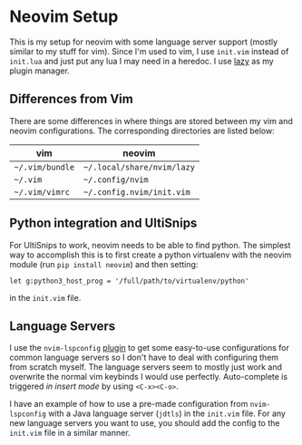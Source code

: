 # Neovim Setup

This is my setup for neovim with some language server support (mostly similar to my stuff for vim).
Since I'm used to vim, I use `init.vim` instead of `init.lua` and just put any lua I may need in a heredoc.
I use [lazy](https://github.com/folke/lazy.nvim) as my plugin manager.

## Differences from Vim

There are some differences in where things are stored between my vim and neovim configurations.
The corresponding directories are listed below:

vim | neovim
--- | ---
`~/.vim/bundle` | `~/.local/share/nvim/lazy`
`~/.vim` | `~/.config/nvim`
`~/.vim/vimrc` | `~/.config.nvim/init.vim`

## Python integration and UltiSnips

For UltiSnips to work, neovim needs to be able to find python.
The simplest way to accomplish this is to first create a python virtualenv
with the neovim module (run `pip install neovim`) and then setting:

```
let g:python3_host_prog = '/full/path/to/virtualenv/python'
```

in the `init.vim` file.

## Language Servers

I use the `nvim-lspconfig` [plugin](https://github.com/neovim/nvim-lspconfig) to get some easy-to-use
configurations for common language servers so I don't have to deal with configuring them from scratch myself.
The language servers seem to mostly just work and overwrite the normal vim keybinds I would use perfectly.
Auto-complete is triggered _in insert mode_ by using `<C-x><C-o>`.

I have an example of how to use a pre-made configuration from `nvim-lspconfig`
with a Java language server (`jdtls`) in the `init.vim` file.
For any new language servers you want to use, you should add the config to
the `init.vim` file in a similar manner.
